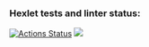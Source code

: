 ### Hexlet tests and linter status:
[![Actions Status](https://github.com/dilianur/php-project-lvl1/workflows/hexlet-check/badge.svg)](https://github.com/dilianur/php-project-lvl1/actions)
<a href="https://codeclimate.com/github/codeclimate/codeclimate/maintainability"><img src="https://api.codeclimate.com/v1/badges/a99a88d28ad37a79dbf6/maintainability" /></a>
